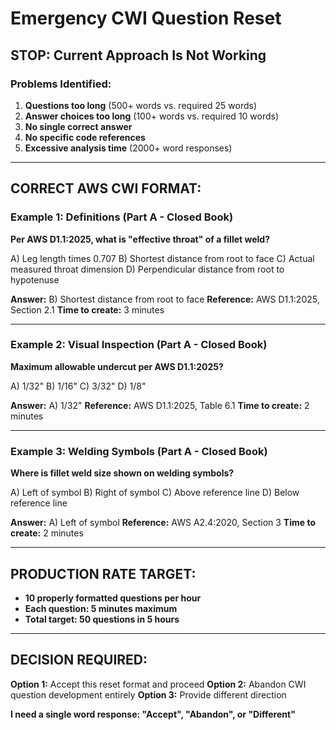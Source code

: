 # Emergency CWI Question Reset

## STOP: Current Approach Is Not Working

### Problems Identified:
1. **Questions too long** (500+ words vs. required 25 words)
2. **Answer choices too long** (100+ words vs. required 10 words)
3. **No single correct answer**
4. **No specific code references**
5. **Excessive analysis time** (2000+ word responses)

---

## CORRECT AWS CWI FORMAT:

### Example 1: Definitions (Part A - Closed Book)
**Per AWS D1.1:2025, what is "effective throat" of a fillet weld?**

A) Leg length times 0.707
B) Shortest distance from root to face
C) Actual measured throat dimension
D) Perpendicular distance from root to hypotenuse

**Answer:** B) Shortest distance from root to face
**Reference:** AWS D1.1:2025, Section 2.1
**Time to create:** 3 minutes

---

### Example 2: Visual Inspection (Part A - Closed Book)
**Maximum allowable undercut per AWS D1.1:2025?**

A) 1/32"
B) 1/16"
C) 3/32"
D) 1/8"

**Answer:** A) 1/32"
**Reference:** AWS D1.1:2025, Table 6.1
**Time to create:** 2 minutes

---

### Example 3: Welding Symbols (Part A - Closed Book)
**Where is fillet weld size shown on welding symbols?**

A) Left of symbol
B) Right of symbol
C) Above reference line
D) Below reference line

**Answer:** A) Left of symbol
**Reference:** AWS A2.4:2020, Section 3
**Time to create:** 2 minutes

---

## PRODUCTION RATE TARGET:
- **10 properly formatted questions per hour**
- **Each question: 5 minutes maximum**
- **Total target: 50 questions in 5 hours**

---

## DECISION REQUIRED:

**Option 1:** Accept this reset format and proceed
**Option 2:** Abandon CWI question development entirely
**Option 3:** Provide different direction

**I need a single word response: "Accept", "Abandon", or "Different"**
